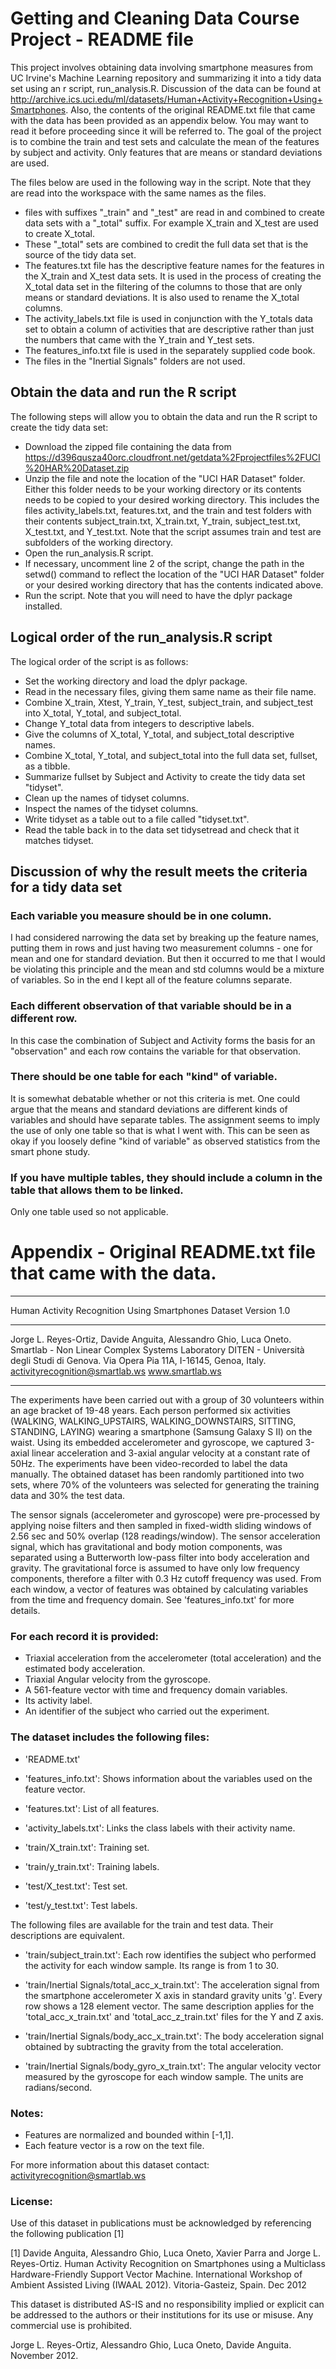# Getting and Cleaning Data Course Project - README file 

This project involves obtaining data involving smartphone measures from UC Irvine's Machine Learning repository and summarizing it into a tidy data set 
using an r script, run_analysis.R. Discussion of the data can be found at http://archive.ics.uci.edu/ml/datasets/Human+Activity+Recognition+Using+Smartphones. 
Also, the contents of the original README.txt file that came with the data has been provided as an appendix below. You may want to read it before proceeding
since it will be referred to. The goal of the project is to combine the train and test sets and calculate the mean of the features by subject and activity. Only features 
that are means or standard deviations are used. 

The files below are used in the following way in the script. Note that they are read into the workspace with the same names as the files. 
* files with suffixes "_train" and "_test" are read in and combined to create data sets with a "_total" suffix. For example X_train and X_test are used to create X_total.
* These "_total" sets are combined to credit the full data set that is the source of the tidy data set.
* The features.txt file has the descriptive feature names for the features in the X_train and X_test data sets. It is used in the process of creating the X_total data set
  in the filtering of the columns to those that are only means or standard deviations. It is also used to rename the X_total columns.
* The activity_labels.txt file is used in conjunction with the Y_totals data set to obtain a column of activities that are descriptive rather than just the numbers that
  came with the Y_train and Y_test sets.
* The features_info.txt file is used in the separately supplied code book.
* The files in the "Inertial Signals" folders are not used. 

## Obtain the data and run the R script 

The following steps will allow you to obtain the data and run the R script to create the tidy data set:
* Download the zipped file containing the data from https://d396qusza40orc.cloudfront.net/getdata%2Fprojectfiles%2FUCI%20HAR%20Dataset.zip
* Unzip the file and note the location of the "UCI HAR Dataset" folder. Either this folder needs to be your working directory or its contents needs to be copied to your desired working directory. This includes the files activity_labels.txt, features.txt, and the  train and test folders with their contents subject_train.txt, X_train.txt, Y_train, subject_test.txt, X_test.txt, and Y_test.txt. Note that the script assumes train and test are subfolders of the working directory.
* Open the run_analysis.R script.
* If necessary, uncomment line 2 of the script, change the path in the setwd() command to reflect the location of the "UCI HAR Dataset" folder or your desired working directory that has the contents indicated above. 
* Run the script. Note that you will need to have the dplyr package installed.


## Logical order of the run_analysis.R script 

The logical order of the script is as follows:
* Set the working directory and load the dplyr package.
* Read in the necessary files, giving them same name as their file name.
* Combine X_train, Xtest, Y_train, Y_test, subject_train, and subject_test into X_total, Y_total, and subject_total.
* Change Y_total data from integers to descriptive labels.
* Give the columns of X_total, Y_total, and subject_total descriptive names.
* Combine X_total, Y_total, and subject_total into the full data set, fullset, as a tibble.
* Summarize fullset by Subject and Activity to create the tidy data set "tidyset".
* Clean up the names of tidyset columns.
* Inspect the names of the tidyset columns.
* Write tidyset as a table out to a file called "tidyset.txt".
* Read the table back in to the data set tidysetread and check that it matches tidyset.

## Discussion of why the result meets the criteria for a tidy data set
### Each variable you measure should be in one column.
I had considered narrowing the data set by breaking up the feature names, putting them in rows and just having two measurement columns - one for mean and one for standard deviation.
But then it occurred to me that I would be violating this principle and the mean and std columns would be a mixture of variables. So in the end I kept all of the feature columns separate.
### Each different observation of that variable should be in a different row.
In this case the combination of Subject and Activity forms the basis for an "observation" and each row contains the variable for that observation.
### There should be one table for each "kind" of variable.
It is somewhat debatable whether or not this criteria is met. One could argue that the means and standard deviations are different kinds of variables and should have separate tables. The
assignment seems to imply the use of only one table so that is what I went with. This can be seen as okay if you loosely define "kind of variable" as observed statistics from the
smart phone study.
### If you have multiple tables, they should include a column in the table that allows them to be linked.
Only one table used so not applicable.

# Appendix - Original README.txt file that came with the data.
___
Human Activity Recognition Using Smartphones Dataset
Version 1.0
___
Jorge L. Reyes-Ortiz, Davide Anguita, Alessandro Ghio, Luca Oneto.
Smartlab - Non Linear Complex Systems Laboratory
DITEN - Università degli Studi di Genova.
Via Opera Pia 11A, I-16145, Genoa, Italy.
activityrecognition@smartlab.ws
www.smartlab.ws
___

The experiments have been carried out with a group of 30 volunteers within an age bracket of 19-48 years. Each person performed six activities (WALKING, WALKING_UPSTAIRS, WALKING_DOWNSTAIRS, SITTING, STANDING, LAYING) wearing a smartphone (Samsung Galaxy S II) on the waist. Using its embedded accelerometer and gyroscope, we captured 3-axial linear acceleration and 3-axial angular velocity at a constant rate of 50Hz. The experiments have been video-recorded to label the data manually. The obtained dataset has been randomly partitioned into two sets, where 70% of the volunteers was selected for generating the training data and 30% the test data. 

The sensor signals (accelerometer and gyroscope) were pre-processed by applying noise filters and then sampled in fixed-width sliding windows of 2.56 sec and 50% overlap (128 readings/window). The sensor acceleration signal, which has gravitational and body motion components, was separated using a Butterworth low-pass filter into body acceleration and gravity. The gravitational force is assumed to have only low frequency components, therefore a filter with 0.3 Hz cutoff frequency was used. From each window, a vector of features was obtained by calculating variables from the time and frequency domain. See 'features_info.txt' for more details. 

### For each record it is provided:

- Triaxial acceleration from the accelerometer (total acceleration) and the estimated body acceleration.
- Triaxial Angular velocity from the gyroscope. 
- A 561-feature vector with time and frequency domain variables. 
- Its activity label. 
- An identifier of the subject who carried out the experiment.

### The dataset includes the following files:

- 'README.txt'

- 'features_info.txt': Shows information about the variables used on the feature vector.

- 'features.txt': List of all features.

- 'activity_labels.txt': Links the class labels with their activity name.

- 'train/X_train.txt': Training set.

- 'train/y_train.txt': Training labels.

- 'test/X_test.txt': Test set.

- 'test/y_test.txt': Test labels.

The following files are available for the train and test data. Their descriptions are equivalent. 

- 'train/subject_train.txt': Each row identifies the subject who performed the activity for each window sample. Its range is from 1 to 30. 

- 'train/Inertial Signals/total_acc_x_train.txt': The acceleration signal from the smartphone accelerometer X axis in standard gravity units 'g'. Every row shows a 128 element vector. The same description applies for the 'total_acc_x_train.txt' and 'total_acc_z_train.txt' files for the Y and Z axis. 

- 'train/Inertial Signals/body_acc_x_train.txt': The body acceleration signal obtained by subtracting the gravity from the total acceleration. 

- 'train/Inertial Signals/body_gyro_x_train.txt': The angular velocity vector measured by the gyroscope for each window sample. The units are radians/second. 

### Notes: 

- Features are normalized and bounded within [-1,1].
- Each feature vector is a row on the text file.

For more information about this dataset contact: activityrecognition@smartlab.ws

### License:

Use of this dataset in publications must be acknowledged by referencing the following publication [1] 

[1] Davide Anguita, Alessandro Ghio, Luca Oneto, Xavier Parra and Jorge L. Reyes-Ortiz. Human Activity Recognition on Smartphones using a Multiclass Hardware-Friendly Support Vector Machine. International Workshop of Ambient Assisted Living (IWAAL 2012). Vitoria-Gasteiz, Spain. Dec 2012

This dataset is distributed AS-IS and no responsibility implied or explicit can be addressed to the authors or their institutions for its use or misuse. Any commercial use is prohibited.

Jorge L. Reyes-Ortiz, Alessandro Ghio, Luca Oneto, Davide Anguita. November 2012.


